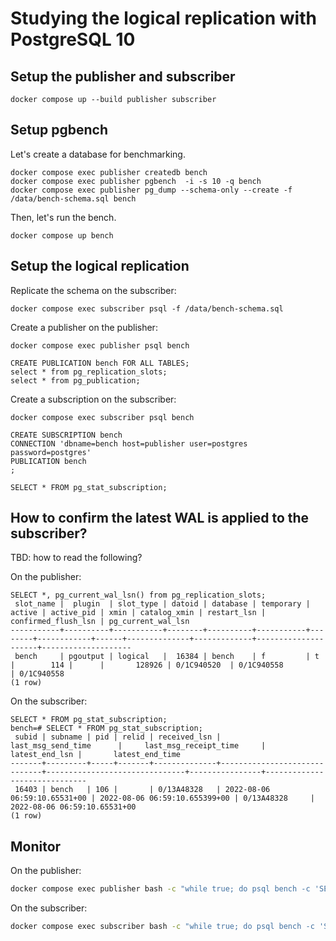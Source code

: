 # Studying the logical replication with PostgreSQL 10

## Setup the publisher and subscriber

```
docker compose up --build publisher subscriber
```

## Setup pgbench

Let's create a database for benchmarking.

```
docker compose exec publisher createdb bench
docker compose exec publisher pgbench  -i -s 10 -q bench
docker compose exec publisher pg_dump --schema-only --create -f /data/bench-schema.sql bench
```

Then, let's run the bench.

```
docker compose up bench
```

## Setup the logical replication

Replicate the schema on the subscriber:
```
docker compose exec subscriber psql -f /data/bench-schema.sql
```

Create a publisher on the publisher:
```
docker compose exec publisher psql bench

CREATE PUBLICATION bench FOR ALL TABLES;
select * from pg_replication_slots;
select * from pg_publication;
```

Create a subscription on the subscriber:
```
docker compose exec subscriber psql bench

CREATE SUBSCRIPTION bench
CONNECTION 'dbname=bench host=publisher user=postgres password=postgres'
PUBLICATION bench
;

SELECT * FROM pg_stat_subscription;
```

## How to confirm the latest WAL is applied to the subscriber?

TBD: how to read the following?

On the publisher:
```
SELECT *, pg_current_wal_lsn() from pg_replication_slots;
 slot_name |  plugin  | slot_type | datoid | database | temporary | active | active_pid | xmin | catalog_xmin | restart_lsn | confirmed_flush_lsn | pg_current_wal_lsn
-----------+----------+-----------+--------+----------+-----------+--------+------------+------+--------------+-------------+---------------------+--------------------
 bench     | pgoutput | logical   |  16384 | bench    | f         | t      |        114 |      |       128926 | 0/1C940520  | 0/1C940558          | 0/1C940558
(1 row)
```

On the subscriber:
```
SELECT * FROM pg_stat_subscription;
bench=# SELECT * FROM pg_stat_subscription;
 subid | subname | pid | relid | received_lsn |      last_msg_send_time      |     last_msg_receipt_time     | latest_end_lsn |       latest_end_time
-------+---------+-----+-------+--------------+------------------------------+-------------------------------+----------------+------------------------------
 16403 | bench   | 106 |       | 0/13A48328   | 2022-08-06 06:59:10.65531+00 | 2022-08-06 06:59:10.655399+00 | 0/13A48328     | 2022-08-06 06:59:10.65531+00
(1 row)
```

## Monitor

On the publisher:
```sh
docker compose exec publisher bash -c "while true; do psql bench -c 'SELECT *, pg_current_wal_lsn() from pg_replication_slots;'; sleep 1; done"
```

On the subscriber:
```sh
docker compose exec subscriber bash -c "while true; do psql bench -c 'SELECT * from pg_stat_subscription;'; sleep 1; done"
```
